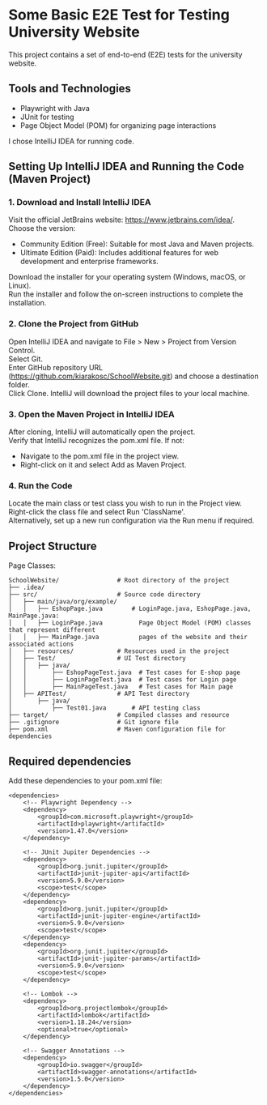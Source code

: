 # Some Basic E2E Test for Testing University Website


This project contains a set of end-to-end (E2E) tests for the university website. 

## Tools and Technologies
* Playwright with Java
* JUnit for testing
* Page Object Model (POM) for organizing page interactions

I chose IntelliJ IDEA for running code.

## Setting Up IntelliJ IDEA and Running the Code (Maven Project)

### 1. Download and Install IntelliJ IDEA
Visit the official JetBrains website: https://www.jetbrains.com/idea/. <br />
Choose the version: <br />
 * Community Edition (Free): Suitable for most Java and Maven projects.<br />
 * Ultimate Edition (Paid): Includes additional features for web development and enterprise frameworks.<br />
 
Download the installer for your operating system (Windows, macOS, or Linux).<br />
Run the installer and follow the on-screen instructions to complete the installation.<br />
    
### 2. Clone the Project from GitHub
Open IntelliJ IDEA and navigate to File > New > Project from Version Control.<br />
Select Git.<br />
Enter GitHub repository URL (https://github.com/kiarakosc/SchoolWebsite.git) and choose a destination folder.<br />
Click Clone. IntelliJ will download the project files to your local machine.<br />
    
### 3. Open the Maven Project in IntelliJ IDEA
After cloning, IntelliJ will automatically open the project.<br />
Verify that IntelliJ recognizes the pom.xml file. If not:<br />
 *  Navigate to the pom.xml file in the project view.<br />
 *  Right-click on it and select Add as Maven Project.<br />
   
### 4. Run the Code
Locate the main class or test class you wish to run in the Project view.<br />
Right-click the class file and select Run 'ClassName'.<br />
Alternatively, set up a new run configuration via the Run menu if required.<br />
    

  
## Project Structure
Page Classes:
```
SchoolWebsite/                # Root directory of the project
├── .idea/                    
├── src/                      # Source code directory
│   ├── main/java/org/example/    
│   │   ├── EshopPage.java        # LoginPage.java, EshopPage.java, MainPage.java:
│   │   ├── LoginPage.java          Page Object Model (POM) classes that represent different
│   │   ├── MainPage.java           pages of the website and their associated actions
│   ├── resources/            # Resources used in the project
│   ├── Test/                 # UI Test directory
│   │   ├── java/           
│   │       ├── EshopPageTest.java  # Test cases for E-shop page
│   │       ├── LoginPageTest.java  # Test cases for Login page
│   │       ├── MainPageTest.java   # Test cases for Main page
│   ├── APITest/              # API Test directory
│       ├── java/             
│           ├── Test01.java       # API testing class
├── target/                   # Compiled classes and resource
├── .gitignore                # Git ignore file
├── pom.xml                   # Maven configuration file for dependencies

```  

## Required dependencies
Add these dependencies to your pom.xml file:

    <dependencies>
        <!-- Playwright Dependency -->
        <dependency>
            <groupId>com.microsoft.playwright</groupId>
            <artifactId>playwright</artifactId>
            <version>1.47.0</version>
        </dependency>

        <!-- JUnit Jupiter Dependencies -->
        <dependency>
            <groupId>org.junit.jupiter</groupId>
            <artifactId>junit-jupiter-api</artifactId>
            <version>5.9.0</version>
            <scope>test</scope>
        </dependency>
        <dependency>
            <groupId>org.junit.jupiter</groupId>
            <artifactId>junit-jupiter-engine</artifactId>
            <version>5.9.0</version>
            <scope>test</scope>
        </dependency>
        <dependency>
            <groupId>org.junit.jupiter</groupId>
            <artifactId>junit-jupiter-params</artifactId>
            <version>5.9.0</version>
            <scope>test</scope>
        </dependency>

        <!-- Lombok -->
        <dependency>
            <groupId>org.projectlombok</groupId>
            <artifactId>lombok</artifactId>
            <version>1.18.24</version>
            <optional>true</optional>
        </dependency>

        <!-- Swagger Annotations -->
        <dependency>
            <groupId>io.swagger</groupId>
            <artifactId>swagger-annotations</artifactId>
            <version>1.5.0</version>
        </dependency>
    </dependencies>


